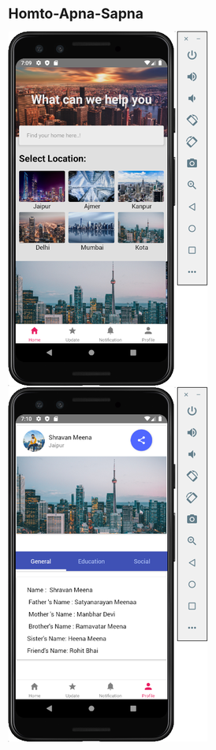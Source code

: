 # Homto-Apna-Sapna

![ing](https://github.com/ShravanMeena/Homto-Apna-Sapna/blob/master/src/img/Screenshot%202020-05-01%20at%207.09.34%20AM.png?raw=true)
![](https://github.com/ShravanMeena/Homto-Apna-Sapna/blob/master/src/img/Screenshot%202020-05-01%20at%207.10.10%20AM.png?raw=true)
